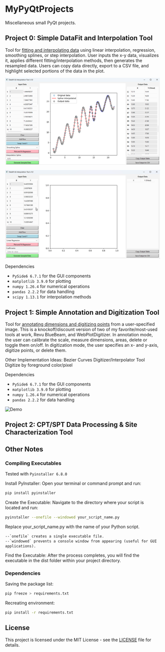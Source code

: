 # MyPyQtProjects

Miscellaneous small PyQt projects.

## Project 0: Simple DataFit and Interpolation Tool

Tool for [fitting and interpolating data](https://github.com/kckuei/MyPyQtProjects/blob/main/interpolator/interpolator.py) using linear interpolation, regression, smoothing splines, or step interpolation. User inputs the x-y data, visualizes it, applies different fitting/interpolation methods, then generates the resampled data. Users can copy data directly, export to a CSV file, and highlight selected portions of the data in the plot.

![Smoothing spline](https://github.com/kckuei/MyPyQtProjects/blob/main/interpolator/assets/example-1-spline.png?raw=true)

![Demo](https://github.com/kckuei/MyPyQtProjects/blob/main/interpolator/assets/peek_demo.gif?raw=true)

Dependencies
* `PySide6 6.7.1` for the GUI components
* `matplotlib 3.9.0` for plotting
* `numpy 1.26.4` for numerical operations
* `pandas 2.2.2` for data handling
* `scipy 1.13.1` for interpolation methods

## Project 1: Simple Annotation and Digitization Tool

Tool for [annotating dimensions and digitizing points](https://github.com/kckuei/MyPyQtProjects/blob/main/imagecal/imageviewer3.py) from a user-specified image. This is a knockoff/discount version of two of my favorite/most-used tools at work, Revu BlueBeam, and WebPlotDigitizer. In annotation mode, the user can calibrate the scale, measure dimensions, areas, delete or toggle them on/off. In digitization mode, the user specifies an x- and y-axis, digitize points, or delete them.

Other Implementation Ideas:
Bezier Curves Digitizer/Interpolator Tool
Digitize by foreground color/pixel

Dependencies
* `PySide6 6.7.1` for the GUI components
* `matplotlib 3.9.0` for plotting
* `numpy 1.26.4` for numerical operations
* `pandas 2.2.2` for data handling

![Demo](https://github.com/kckuei/MyPyQtProjects/blob/main/imagecal/assets/peek_demo.gif?raw=true)


## Project 2: CPT/SPT Data Processing & Site Characterization Tool

## Other Notes

### Compiling Executables

Tested with `Pyinstaller 6.8.0`

Install PyInstaller:
Open your terminal or command prompt and run:

```bash
pip install pyinstaller
```

Create the Executable:
Navigate to the directory where your script is located and run:

```bash
pyinstaller --onefile --windowed your_script_name.py
```

Replace your_script_name.py with the name of your Python script.

    --`onefile` creates a single executable file.
    --`windowed` prevents a console window from appearing (useful for GUI applications).

Find the Executable:
After the process completes, you will find the executable in the dist folder within your project directory.

### Dependencies

Saving the package list:

```bash
pip freeze > requirements.txt
```

Recreating environment:

```bash
pip install -r requirements.txt
```

## License

This project is licensed under the MIT License - see the [LICENSE](https://github.com/kckuei/MyPyQtProjects/blob/main/LICENSE.txt) file for details.